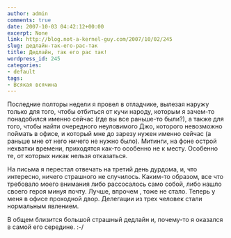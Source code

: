 ```yaml
---
author: admin
comments: true
date: 2007-10-03 04:42:12+00:00
excerpt: None
link: http://blog.not-a-kernel-guy.com/2007/10/02/245
slug: дедлайн-так-его-рас-так
title: Дедлайн, так его рас так!
wordpress_id: 245
categories:
- default
tags:
- Всякая всячина
---
```


Последние полторы недели я провел в отладчике, вылезая наружу только для того, чтобы отбиться от кучи народу, которым я зачем-то понадобился именно сейчас (где вы все раньше-то были?), а также для того, чтобы найти очередного неуловимого Джо, которого невозможно поймать в офисе, и который мне до зарезу нужен именно сейчас (а раньше мне от него ничего не нужно было). Митинги, на фоне острой нехватки времени, приходятся как-то особенно не к месту. Особенно те, от которых никак нельзя отказаться. 

На письма я перестал отвечать на третий день дурдома, и, что интересно, ничего страшного не случилось. Каким-то образом, все что требовало моего внимания либо рассосалось само собой, либо нашло своего героя минуя почту. Лучше, впрочем , тоже не стало. Теперь у меня в офисе проходной двор. Делегации из трех человек стали нормальным явлением. 

В общем близится большой страшный дедлайн и, почему-то я оказался в самой его середине. :-/

